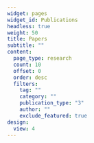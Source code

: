```yaml
---
widget: pages
widget_id: Publications
headless: true
weight: 50
title: Papers
subtitle: ""
content:
  page_type: research
  count: 10
  offset: 0
  order: desc
  filters:
    tag: ""
    category: ""
    publication_type: "3"
    author: ""
    exclude_featured: true
design:
  view: 4
---
```


